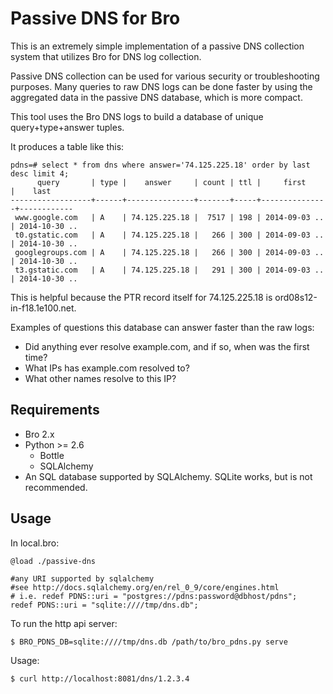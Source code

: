 Passive DNS for Bro
===================

This is an extremely simple implementation of a passive DNS collection system
that utilizes Bro for DNS log collection.

Passive DNS collection can be used for various security or troubleshooting
purposes.  Many queries to raw DNS logs can be done faster by using 
the aggregated data in the passive DNS database, which is more compact.

This tool uses the Bro DNS logs to build a database of unique query+type+answer
tuples.

It produces a table like this:

    pdns=# select * from dns where answer='74.125.225.18' order by last desc limit 4;
          query       | type |    answer     | count | ttl |     first     |    last
    ------------------+------+---------------+-------+-----+---------------+------------
     www.google.com   | A    | 74.125.225.18 |  7517 | 198 | 2014-09-03 .. | 2014-10-30 ..
     t0.gstatic.com   | A    | 74.125.225.18 |   266 | 300 | 2014-09-03 .. | 2014-10-30 ..
     googlegroups.com | A    | 74.125.225.18 |   266 | 300 | 2014-09-03 .. | 2014-10-30 ..
     t3.gstatic.com   | A    | 74.125.225.18 |   291 | 300 | 2014-09-03 .. | 2014-10-30 ..

This is helpful because the PTR record itself for 74.125.225.18 is ord08s12-in-f18.1e100.net.

Examples of questions this database can answer faster than the raw logs:

 * Did anything ever resolve example.com, and if so, when was the first time?
 * What IPs has example.com resolved to?
 * What other names resolve to this IP?

Requirements
------------

* Bro 2.x
* Python >= 2.6
  * Bottle
  * SQLAlchemy
* An SQL database supported by SQLAlchemy.  SQLite works, but is not recommended.

Usage
-----

In local.bro:

    @load ./passive-dns

    #any URI supported by sqlalchemy 
    #see http://docs.sqlalchemy.org/en/rel_0_9/core/engines.html
    # i.e. redef PDNS::uri = "postgres://pdns:password@dbhost/pdns";
    redef PDNS::uri = "sqlite:////tmp/dns.db";

To run the http api server:

    $ BRO_PDNS_DB=sqlite:////tmp/dns.db /path/to/bro_pdns.py serve

Usage:

    $ curl http://localhost:8081/dns/1.2.3.4

